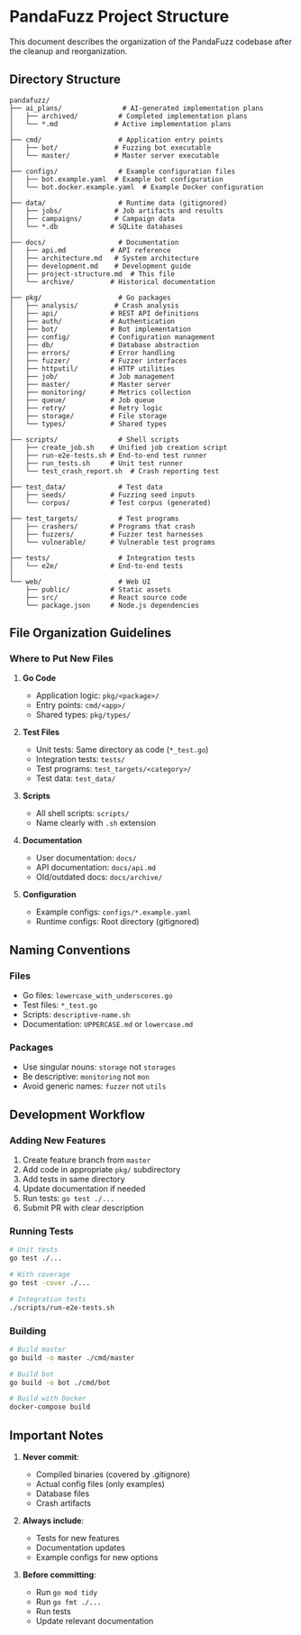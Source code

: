 # PandaFuzz Project Structure

This document describes the organization of the PandaFuzz codebase after the cleanup and reorganization.

## Directory Structure

```
pandafuzz/
├── ai_plans/               # AI-generated implementation plans
│   ├── archived/          # Completed implementation plans
│   └── *.md              # Active implementation plans
│
├── cmd/                   # Application entry points
│   ├── bot/              # Fuzzing bot executable
│   └── master/           # Master server executable
│
├── configs/               # Example configuration files
│   ├── bot.example.yaml  # Example bot configuration
│   └── bot.docker.example.yaml  # Example Docker configuration
│
├── data/                  # Runtime data (gitignored)
│   ├── jobs/             # Job artifacts and results
│   ├── campaigns/        # Campaign data
│   └── *.db             # SQLite databases
│
├── docs/                  # Documentation
│   ├── api.md           # API reference
│   ├── architecture.md   # System architecture
│   ├── development.md    # Development guide
│   ├── project-structure.md  # This file
│   └── archive/         # Historical documentation
│
├── pkg/                   # Go packages
│   ├── analysis/         # Crash analysis
│   ├── api/             # REST API definitions
│   ├── auth/            # Authentication
│   ├── bot/             # Bot implementation
│   ├── config/          # Configuration management
│   ├── db/              # Database abstraction
│   ├── errors/          # Error handling
│   ├── fuzzer/          # Fuzzer interfaces
│   ├── httputil/        # HTTP utilities
│   ├── job/             # Job management
│   ├── master/          # Master server
│   ├── monitoring/      # Metrics collection
│   ├── queue/           # Job queue
│   ├── retry/           # Retry logic
│   ├── storage/         # File storage
│   └── types/           # Shared types
│
├── scripts/               # Shell scripts
│   ├── create_job.sh    # Unified job creation script
│   ├── run-e2e-tests.sh # End-to-end test runner
│   ├── run_tests.sh     # Unit test runner
│   └── test_crash_report.sh  # Crash reporting test
│
├── test_data/             # Test data
│   ├── seeds/           # Fuzzing seed inputs
│   └── corpus/          # Test corpus (generated)
│
├── test_targets/          # Test programs
│   ├── crashers/        # Programs that crash
│   ├── fuzzers/         # Fuzzer test harnesses
│   └── vulnerable/      # Vulnerable test programs
│
├── tests/                 # Integration tests
│   └── e2e/             # End-to-end tests
│
└── web/                   # Web UI
    ├── public/          # Static assets
    ├── src/             # React source code
    └── package.json     # Node.js dependencies
```

## File Organization Guidelines

### Where to Put New Files

1. **Go Code**
   - Application logic: `pkg/<package>/`
   - Entry points: `cmd/<app>/`
   - Shared types: `pkg/types/`

2. **Test Files**
   - Unit tests: Same directory as code (`*_test.go`)
   - Integration tests: `tests/`
   - Test programs: `test_targets/<category>/`
   - Test data: `test_data/`

3. **Scripts**
   - All shell scripts: `scripts/`
   - Name clearly with `.sh` extension

4. **Documentation**
   - User documentation: `docs/`
   - API documentation: `docs/api.md`
   - Old/outdated docs: `docs/archive/`

5. **Configuration**
   - Example configs: `configs/*.example.yaml`
   - Runtime configs: Root directory (gitignored)

## Naming Conventions

### Files
- Go files: `lowercase_with_underscores.go`
- Test files: `*_test.go`
- Scripts: `descriptive-name.sh`
- Documentation: `UPPERCASE.md` or `lowercase.md`

### Packages
- Use singular nouns: `storage` not `storages`
- Be descriptive: `monitoring` not `mon`
- Avoid generic names: `fuzzer` not `utils`

## Development Workflow

### Adding New Features
1. Create feature branch from `master`
2. Add code in appropriate `pkg/` subdirectory
3. Add tests in same directory
4. Update documentation if needed
5. Run tests: `go test ./...`
6. Submit PR with clear description

### Running Tests
```bash
# Unit tests
go test ./...

# With coverage
go test -cover ./...

# Integration tests
./scripts/run-e2e-tests.sh
```

### Building
```bash
# Build master
go build -o master ./cmd/master

# Build bot
go build -o bot ./cmd/bot

# Build with Docker
docker-compose build
```

## Important Notes

1. **Never commit**:
   - Compiled binaries (covered by .gitignore)
   - Actual config files (only examples)
   - Database files
   - Crash artifacts

2. **Always include**:
   - Tests for new features
   - Documentation updates
   - Example configs for new options

3. **Before committing**:
   - Run `go mod tidy`
   - Run `go fmt ./...`
   - Run tests
   - Update relevant documentation